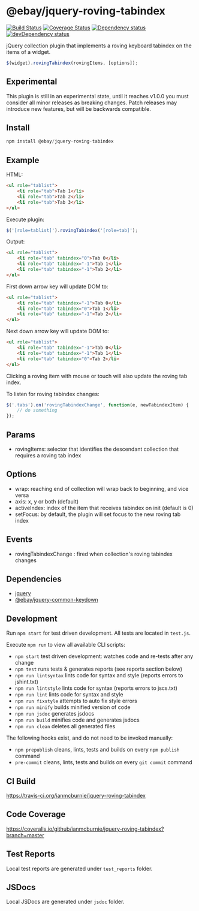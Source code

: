 # @ebay/jquery-roving-tabindex

<p>
    <a href="https://travis-ci.org/ianmcburnie/jquery-roving-tabindex"><img src="https://api.travis-ci.org/ianmcburnie/jquery-roving-tabindex.svg?branch=master" alt="Build Status" /></a>
    <a href='https://coveralls.io/github/ianmcburnie/jquery-roving-tabindex?branch=master'><img src='https://coveralls.io/repos/ianmcburnie/jquery-roving-tabindex/badge.svg?branch=master&service=github' alt='Coverage Status' /></a>
    <a href="https://david-dm.org/ianmcburnie/jquery-roving-tabindex"><img src="https://david-dm.org/ianmcburnie/jquery-roving-tabindex.svg" alt="Dependency status" /></a>
    <a href="https://david-dm.org/ianmcburnie/jquery-roving-tabindex#info=devDependencies"><img src="https://david-dm.org/ianmcburnie/jquery-roving-tabindex/dev-status.svg" alt="devDependency status" /></a>
</p>

jQuery collection plugin that implements a roving keyboard tabindex on the items of a widget.

```js
$(widget).rovingTabindex(rovingItems, [options]);
```

## Experimental

This plugin is still in an experimental state, until it reaches v1.0.0 you must consider all minor releases as breaking changes. Patch releases may introduce new features, but will be backwards compatible.

## Install

```js
npm install @ebay/jquery-roving-tabindex
```

## Example

HTML:

```html
<ul role="tablist">
    <li role="tab">Tab 1</li>
    <li role="tab">Tab 2</li>
    <li role="tab">Tab 3</li>
</ul>
```

Execute plugin:

```js
$('[role=tablist]').rovingTabindex('[role=tab]');
```

Output:

```html
<ul role="tablist">
    <li role="tab" tabindex="0">Tab 0</li>
    <li role="tab" tabindex="-1">Tab 1</li>
    <li role="tab" tabindex="-1">Tab 2</li>
</ul>
```

First down arrow key will update DOM to:

```html
<ul role="tablist">
    <li role="tab" tabindex="-1">Tab 0</li>
    <li role="tab" tabindex="0">Tab 1</li>
    <li role="tab" tabindex="-1">Tab 2</li>
</ul>
```

Next down arrow key will update DOM to:

```html
<ul role="tablist">
    <li role="tab" tabindex="-1">Tab 0</li>
    <li role="tab" tabindex="-1">Tab 1</li>
    <li role="tab" tabindex="0">Tab 2</li>
</ul>
```

Clicking a roving item with mouse or touch will also update the roving tab index.

To listen for roving tabindex changes:

```js
$('.tabs').on('rovingTabindexChange', function(e, newTabindexItem) {
    // do something
});
```

## Params

* rovingItems: selector that identifies the descendant collection that requires a roving tab index

## Options

* wrap: reaching end of collection will wrap back to beginning, and vice versa
* axis: x, y or both (default)
* activeIndex: index of the item that receives tabindex on init (default is 0)
* setFocus: by default, the plugin will set focus to the new roving tab index

## Events

* rovingTabindexChange : fired when collection's roving tabindex changes

## Dependencies

* [jquery](https://jquery.com/)
* [@ebay/jquery-common-keydown](https://github.com/ianmcburnie/jquery-common-keydown)

## Development

Run `npm start` for test driven development. All tests are located in `test.js`.

Execute `npm run` to view all available CLI scripts:

* `npm start` test driven development: watches code and re-tests after any change
* `npm test` runs tests & generates reports (see reports section below)
* `npm run lintsyntax` lints code for syntax and style (reports errors to jshint.txt)
* `npm run lintstyle` lints code for syntax (reports errors to jscs.txt)
* `npm run lint` lints code for syntax and style
* `npm run fixstyle` attempts to auto fix style errors
* `npm run minify` builds minified version of code
* `npm run jsdoc` generates jsdocs
* `npm run build` minifies code and generates jsdocs
* `npm run clean` deletes all generated files

The following hooks exist, and do not need to be invoked manually:

* `npm prepublish` cleans, lints, tests and builds on every `npm publish` command
* `pre-commit` cleans, lints, tests and builds on every `git commit` command

## CI Build

https://travis-ci.org/ianmcburnie/jquery-roving-tabindex

## Code Coverage

https://coveralls.io/github/ianmcburnie/jquery-roving-tabindex?branch=master

## Test Reports

Local test reports are generated under `test_reports` folder.

## JSDocs

Local JSDocs are generated under `jsdoc` folder.
